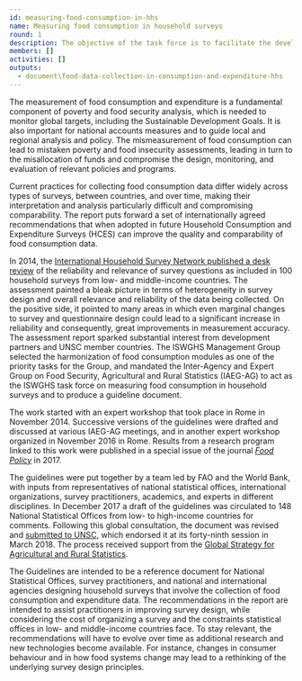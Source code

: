 ```yaml
---
id: measuring-food-consumption-in-hhs
name: Measuring food consumption in household surveys
round: 1
description: The objective of the task force is to facilitate the development and adoption of new international statistical standards in the area of food consumption data collection in household surveys. The ISWGHS Task Force on measuring food consumption in household surveys has recently published a set of Guidelines on the measurement of food consumption for low- and middle-income countries.
members: []
activities: []
outputs:
  - document\food-data-collection-in-consumption-and-expenditure-hhs
---
```


The measurement of food consumption and expenditure is a fundamental component of poverty and food security analysis, which is needed to monitor global targets, including the Sustainable Development Goals. It is also important for national accounts measures and to guide local and regional analysis and policy. The mismeasurement of food consumption can lead to mistaken poverty and food insecurity assessments, leading in turn to the misallocation of funds and compromise the design, monitoring, and evaluation of relevant policies and programs.

Current practices for collecting food consumption data differ widely across types of surveys, between countries, and over time, making their interpretation and analysis particularly difficult and compromising comparability. The report puts forward a set of internationally agreed recommendations that when adopted in future Household Consumption and Expenditure Surveys (HCES) can improve the quality and comparability of food consumption data.

In 2014, the [International Household Survey Network published a desk review](http://www.ihsn.org/food) of the reliability and relevance of survey questions as included in 100 household surveys from low- and middle-income countries. The assessment painted a bleak picture in terms of heterogeneity in survey design and overall relevance and reliability of the data being collected. On the positive side, it pointed to many areas in which even marginal changes to survey and questionnaire design could lead to a significant increase in reliability and consequently, great improvements in measurement accuracy. The assessment report sparked substantial interest from development partners and UNSC member countries. The ISWGHS Management Group selected the harmonization of food consumption modules as one of the priority tasks for the Group, and mandated the Inter-Agency and Expert Group on Food Security, Agricultural and Rural Statistics (IAEG-AG) to act as the ISWGHS task force on measuring food consumption in household surveys and to produce a guideline document.

The work started with an expert workshop that took place in Rome in November 2014. Successive versions of the guidelines were drafted and discussed at various IAEG-AG meetings, and in another expert workshop organized in November 2016 in Rome. Results from a research program linked to this work were published in a special issue of the journal _[Food Policy](https://www.sciencedirect.com/science/article/pii/S0306919217306802?via%3Dihub)_ in 2017.

The guidelines were put together by a team led by FAO and the World Bank, with inputs from representatives of national statistical offices, international organizations, survey practitioners, academics, and experts in different disciplines. In December 2017 a draft of the guidelines was circulated to 148 National Statistical Offices from low- to high-income countries for comments. Following this global consultation, the document was revised and [submitted to UNSC](https://unstats.un.org/unsd/statcom/49th-session/documents/BG-Item3j-Guidelines-Food-Consumption-E.pdf), which endorsed it at its forty-ninth session in March 2018. The process received support from the [Global Strategy for Agricultural and Rural Statistics](http://www.gsars.org/).

The Guidelines are intended to be a reference document for National Statistical Offices, survey practitioners, and national and international agencies designing household surveys that involve the collection of food consumption and expenditure data. The recommendations in the report are intended to assist practitioners in improving survey design, while considering the cost of organizing a survey and the constraints statistical offices in low- and middle-income countries face. To stay relevant, the recommendations will have to evolve over time as additional research and new technologies become available. For instance, changes in consumer behaviour and in how food systems change may lead to a rethinking of the underlying survey design principles.
